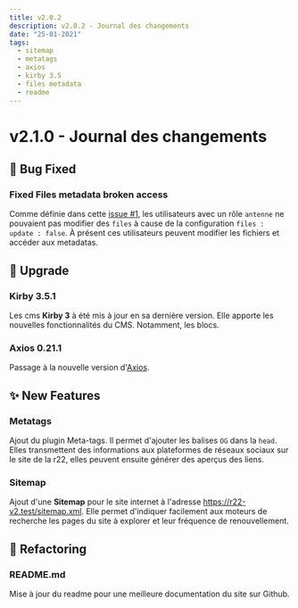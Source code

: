```yaml
---
title: v2.0.2
description: v2.0.2 - Journal des changements
date: "25-01-2021"
tags:
  - sitemap
  - metatags
  - axios
  - kirby 3.5
  - files metadata
  - readme
---
```


# v2.1.0 - Journal des changements

## 🐛 Bug Fixed

### Fixed Files metadata broken access

Comme définie dans cette [issue #1](https://github.com/wizhou/r22-v2/issues/1), les utilisateurs avec un rôle `antenne` ne pouvaient pas modifier des `files` à cause de la configuration `files : update : false`. À présent ces utilisateurs peuvent modifier les fichiers et accéder aux metadatas.

## 🤖 Upgrade

### Kirby 3.5.1
Les cms **Kirby 3** à été mis à jour en sa dernière version. Elle apporte les nouvelles fonctionnalités du CMS. Notamment, les blocs.

### Axios 0.21.1
Passage à la nouvelle version d'[Axios](https://github.com/axios/axios).

## ✨ New Features

### Metatags 
Ajout du plugin Meta-tags. Il permet d'ajouter les balises `OG` dans la `head`. Elles transmettent des informations aux plateformes de réseaux sociaux sur le site de la r22, elles peuvent ensuite générer des aperçus des liens.

### Sitemap
Ajout d'une **Sitemap** pour le site internet à l'adresse https://r22-v2.test/sitemap.xml. Elle permet d'indiquer facilement aux moteurs de recherche les pages du site à explorer et leur fréquence de renouvellement.

## 🔧 Refactoring

### README.md
Mise à jour du readme pour une meilleure documentation du site sur Github.